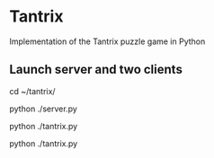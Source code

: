 # Tantrix
Implementation of the Tantrix puzzle game in Python


## Launch server and two clients
cd ~/tantrix/

python ./server.py

python ./tantrix.py

python ./tantrix.py
